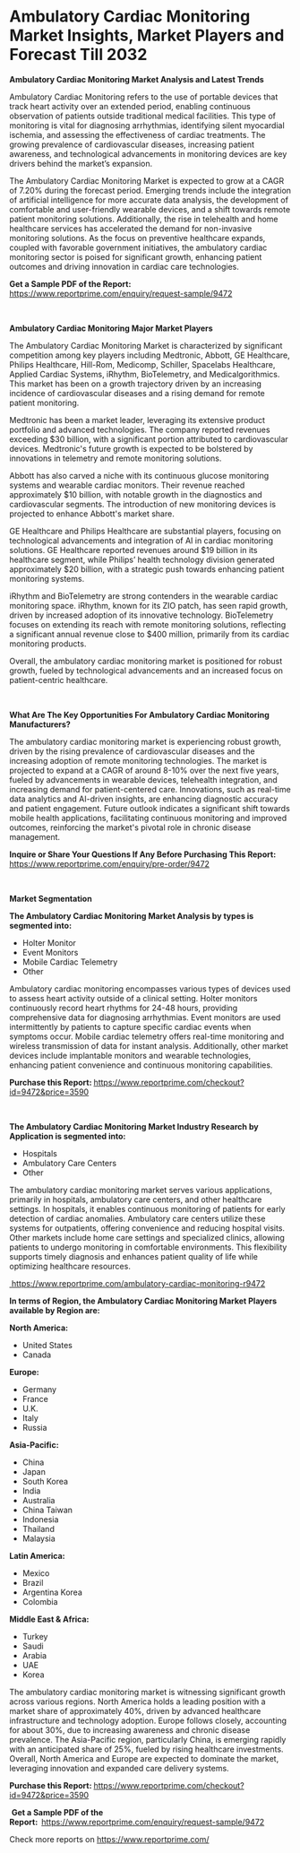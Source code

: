 <p><h1>Ambulatory Cardiac Monitoring Market Insights, Market Players and Forecast Till 2032</h1></p><p><strong>Ambulatory Cardiac Monitoring Market Analysis and Latest Trends</strong></p>
<p><p>Ambulatory Cardiac Monitoring refers to the use of portable devices that track heart activity over an extended period, enabling continuous observation of patients outside traditional medical facilities. This type of monitoring is vital for diagnosing arrhythmias, identifying silent myocardial ischemia, and assessing the effectiveness of cardiac treatments. The growing prevalence of cardiovascular diseases, increasing patient awareness, and technological advancements in monitoring devices are key drivers behind the market’s expansion.</p><p>The Ambulatory Cardiac Monitoring Market is expected to grow at a CAGR of 7.20% during the forecast period. Emerging trends include the integration of artificial intelligence for more accurate data analysis, the development of comfortable and user-friendly wearable devices, and a shift towards remote patient monitoring solutions. Additionally, the rise in telehealth and home healthcare services has accelerated the demand for non-invasive monitoring solutions. As the focus on preventive healthcare expands, coupled with favorable government initiatives, the ambulatory cardiac monitoring sector is poised for significant growth, enhancing patient outcomes and driving innovation in cardiac care technologies.</p></p>
<p><strong>Get a Sample PDF of the Report:&nbsp;</strong> <a href="https://www.reportprime.com/enquiry/request-sample/9472?utm_campaign=3132&utm_medium=2&utm_source=Github&utm_content=ia&utm_term=20032025&utm_id=ambulatory-cardiac-monitoring">https://www.reportprime.com/enquiry/request-sample/9472</a></p>
<p>&nbsp;</p>
<p><strong>Ambulatory Cardiac Monitoring Major Market Players</strong></p>
<p><p>The Ambulatory Cardiac Monitoring Market is characterized by significant competition among key players including Medtronic, Abbott, GE Healthcare, Philips Healthcare, Hill-Rom, Medicomp, Schiller, Spacelabs Healthcare, Applied Cardiac Systems, iRhythm, BioTelemetry, and Medicalgorithmics. This market has been on a growth trajectory driven by an increasing incidence of cardiovascular diseases and a rising demand for remote patient monitoring.</p><p>Medtronic has been a market leader, leveraging its extensive product portfolio and advanced technologies. The company reported revenues exceeding $30 billion, with a significant portion attributed to cardiovascular devices. Medtronic's future growth is expected to be bolstered by innovations in telemetry and remote monitoring solutions.</p><p>Abbott has also carved a niche with its continuous glucose monitoring systems and wearable cardiac monitors. Their revenue reached approximately $10 billion, with notable growth in the diagnostics and cardiovascular segments. The introduction of new monitoring devices is projected to enhance Abbott's market share.</p><p>GE Healthcare and Philips Healthcare are substantial players, focusing on technological advancements and integration of AI in cardiac monitoring solutions. GE Healthcare reported revenues around $19 billion in its healthcare segment, while Philips’ health technology division generated approximately $20 billion, with a strategic push towards enhancing patient monitoring systems.</p><p>iRhythm and BioTelemetry are strong contenders in the wearable cardiac monitoring space. iRhythm, known for its ZIO patch, has seen rapid growth, driven by increased adoption of its innovative technology. BioTelemetry focuses on extending its reach with remote monitoring solutions, reflecting a significant annual revenue close to $400 million, primarily from its cardiac monitoring products.</p><p>Overall, the ambulatory cardiac monitoring market is positioned for robust growth, fueled by technological advancements and an increased focus on patient-centric healthcare.</p></p>
<p>&nbsp;</p>
<p><strong>What Are The Key Opportunities For Ambulatory Cardiac Monitoring Manufacturers?</strong></p>
<p><p>The ambulatory cardiac monitoring market is experiencing robust growth, driven by the rising prevalence of cardiovascular diseases and the increasing adoption of remote monitoring technologies. The market is projected to expand at a CAGR of around 8-10% over the next five years, fueled by advancements in wearable devices, telehealth integration, and increasing demand for patient-centered care. Innovations, such as real-time data analytics and AI-driven insights, are enhancing diagnostic accuracy and patient engagement. Future outlook indicates a significant shift towards mobile health applications, facilitating continuous monitoring and improved outcomes, reinforcing the market's pivotal role in chronic disease management.</p></p>
<p><strong>Inquire or Share Your Questions If Any Before Purchasing This Report:</strong> <a href="https://www.reportprime.com/enquiry/pre-order/9472?utm_campaign=3132&utm_medium=2&utm_source=Github&utm_content=ia&utm_term=20032025&utm_id=ambulatory-cardiac-monitoring">https://www.reportprime.com/enquiry/pre-order/9472</a></p>
<p>&nbsp;</p>
<p><strong>Market Segmentation</strong></p>
<p><strong>The Ambulatory Cardiac Monitoring Market Analysis by types is segmented into:</strong></p>
<p><ul><li>Holter Monitor</li><li>Event Monitors</li><li>Mobile Cardiac Telemetry</li><li>Other</li></ul></p>
<p><p>Ambulatory cardiac monitoring encompasses various types of devices used to assess heart activity outside of a clinical setting. Holter monitors continuously record heart rhythms for 24-48 hours, providing comprehensive data for diagnosing arrhythmias. Event monitors are used intermittently by patients to capture specific cardiac events when symptoms occur. Mobile cardiac telemetry offers real-time monitoring and wireless transmission of data for instant analysis. Additionally, other market devices include implantable monitors and wearable technologies, enhancing patient convenience and continuous monitoring capabilities.</p></p>
<p><strong>Purchase this Report:&nbsp;</strong><a href="https://www.reportprime.com/checkout?id=9472&price=3590&utm_campaign=3132&utm_medium=2&utm_source=Github&utm_content=ia&utm_term=20032025&utm_id=ambulatory-cardiac-monitoring">https://www.reportprime.com/checkout?id=9472&price=3590</a></p>
<p>&nbsp;</p>
<p><strong>The Ambulatory Cardiac Monitoring Market Industry Research by Application is segmented into:</strong></p>
<p><ul><li>Hospitals</li><li>Ambulatory Care Centers</li><li>Other</li></ul></p>
<p><p>The ambulatory cardiac monitoring market serves various applications, primarily in hospitals, ambulatory care centers, and other healthcare settings. In hospitals, it enables continuous monitoring of patients for early detection of cardiac anomalies. Ambulatory care centers utilize these systems for outpatients, offering convenience and reducing hospital visits. Other markets include home care settings and specialized clinics, allowing patients to undergo monitoring in comfortable environments. This flexibility supports timely diagnosis and enhances patient quality of life while optimizing healthcare resources.</p></p>
<p><a href="https://www.reportprime.com/ambulatory-cardiac-monitoring-r9472?utm_campaign=3132&utm_medium=2&utm_source=Github&utm_content=ia&utm_term=20032025&utm_id=ambulatory-cardiac-monitoring">&nbsp;https://www.reportprime.com/ambulatory-cardiac-monitoring-r9472</a></p>
<p><strong>In terms of Region, the Ambulatory Cardiac Monitoring Market Players available by Region are:</strong></p>
<p>
    <p> <strong> North America: </strong>
        <ul>
            <li>United States</li>
            <li>Canada</li>
        </ul>
        </p> 
    <p> <strong> Europe: </strong>
        <ul>
            <li>Germany</li>
            <li>France</li>
            <li>U.K.</li>
            <li>Italy</li>
            <li>Russia</li>
        </ul>
        </p> 
    <p> <strong> Asia-Pacific: </strong>
        <ul>
            <li>China</li>
            <li>Japan</li>
            <li>South Korea</li>
            <li>India</li>
            <li>Australia</li>
            <li>China Taiwan</li>
            <li>Indonesia</li>
            <li>Thailand</li>
            <li>Malaysia</li>
        </ul>
        </p> 
    <p> <strong> Latin America: </strong>
        <ul>
            <li>Mexico</li>
            <li>Brazil</li>
            <li>Argentina Korea</li>
            <li>Colombia</li>
        </ul>
        </p> 
    <p> <strong> Middle East & Africa: </strong>
        <ul>
            <li>Turkey</li>
            <li>Saudi</li>
            <li>Arabia</li>
            <li>UAE</li>
            <li>Korea</li>
        </ul>
    </p>
    </p>
<p><p>The ambulatory cardiac monitoring market is witnessing significant growth across various regions. North America holds a leading position with a market share of approximately 40%, driven by advanced healthcare infrastructure and technology adoption. Europe follows closely, accounting for about 30%, due to increasing awareness and chronic disease prevalence. The Asia-Pacific region, particularly China, is emerging rapidly with an anticipated share of 25%, fueled by rising healthcare investments. Overall, North America and Europe are expected to dominate the market, leveraging innovation and expanded care delivery systems.</p></p>
<p><strong>Purchase this Report: </strong><a href="https://www.reportprime.com/checkout?id=9472&price=3590&utm_campaign=3132&utm_medium=2&utm_source=Github&utm_content=ia&utm_term=20032025&utm_id=ambulatory-cardiac-monitoring">https://www.reportprime.com/checkout?id=9472&price=3590</a></p>
<p>&nbsp;<strong>Get a Sample PDF of the Report:&nbsp;&nbsp;</strong><a href="https://www.reportprime.com/enquiry/request-sample/9472?utm_campaign=3132&utm_medium=2&utm_source=Github&utm_content=ia&utm_term=20032025&utm_id=ambulatory-cardiac-monitoring">https://www.reportprime.com/enquiry/request-sample/9472</a></p>
<p><strong></strong></p>
<p>Check more reports on <a href="https://www.reportprime.com/?utm_campaign=3132&utm_medium=2&utm_source=Github&utm_content=ia&utm_term=20032025&utm_id=ambulatory-cardiac-monitoring">https://www.reportprime.com/</a></p>
